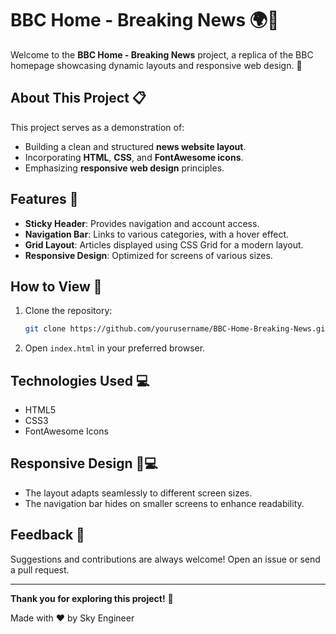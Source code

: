 # BBC Home - Breaking News 🌍📰

Welcome to the **BBC Home - Breaking News** project, a replica of the BBC homepage showcasing dynamic layouts and responsive web design. 🚀

## About This Project 📋
This project serves as a demonstration of:

- Building a clean and structured **news website layout**.
- Incorporating **HTML**, **CSS**, and **FontAwesome icons**.
- Emphasizing **responsive web design** principles.

## Features 🎉
- **Sticky Header**: Provides navigation and account access.
- **Navigation Bar**: Links to various categories, with a hover effect.
- **Grid Layout**: Articles displayed using CSS Grid for a modern layout.
- **Responsive Design**: Optimized for screens of various sizes.

## How to View 🔎
1. Clone the repository:
   ```bash
   git clone https://github.com/yourusername/BBC-Home-Breaking-News.git
   ```
2. Open `index.html` in your preferred browser.

## Technologies Used 💻
- HTML5
- CSS3
- FontAwesome Icons

## Responsive Design 📱💻
- The layout adapts seamlessly to different screen sizes.
- The navigation bar hides on smaller screens to enhance readability.

## Feedback 📨
Suggestions and contributions are always welcome! Open an issue or send a pull request.

---

**Thank you for exploring this project!** 🌟

Made with ❤️ by Sky Engineer
